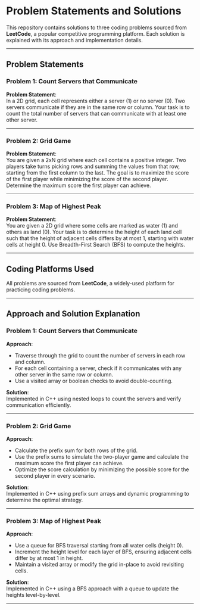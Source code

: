 # Problem Statements and Solutions

This repository contains solutions to three coding problems sourced from **LeetCode**, a popular competitive programming platform. Each solution is explained with its approach and implementation details.

---

## Problem Statements

### Problem 1: Count Servers that Communicate
**Problem Statement**:  
In a 2D grid, each cell represents either a server (1) or no server (0). Two servers communicate if they are in the same row or column. Your task is to count the total number of servers that can communicate with at least one other server.

---

### Problem 2: Grid Game
**Problem Statement**:  
You are given a 2xN grid where each cell contains a positive integer. Two players take turns picking rows and summing the values from that row, starting from the first column to the last. The goal is to maximize the score of the first player while minimizing the score of the second player. Determine the maximum score the first player can achieve.

---

### Problem 3: Map of Highest Peak
**Problem Statement**:  
You are given a 2D grid where some cells are marked as water (1) and others as land (0). Your task is to determine the height of each land cell such that the height of adjacent cells differs by at most 1, starting with water cells at height 0. Use Breadth-First Search (BFS) to compute the heights.

---

## Coding Platforms Used
All problems are sourced from **LeetCode**, a widely-used platform for practicing coding problems.

---

## Approach and Solution Explanation

### Problem 1: Count Servers that Communicate
**Approach**:
- Traverse through the grid to count the number of servers in each row and column.
- For each cell containing a server, check if it communicates with any other server in the same row or column.
- Use a visited array or boolean checks to avoid double-counting.

**Solution**:  
Implemented in C++ using nested loops to count the servers and verify communication efficiently.

---

### Problem 2: Grid Game
**Approach**:
- Calculate the prefix sum for both rows of the grid.
- Use the prefix sums to simulate the two-player game and calculate the maximum score the first player can achieve.
- Optimize the score calculation by minimizing the possible score for the second player in every scenario.

**Solution**:  
Implemented in C++ using prefix sum arrays and dynamic programming to determine the optimal strategy.

---

### Problem 3: Map of Highest Peak
**Approach**:
- Use a queue for BFS traversal starting from all water cells (height 0).
- Increment the height level for each layer of BFS, ensuring adjacent cells differ by at most 1 in height.
- Maintain a visited array or modify the grid in-place to avoid revisiting cells.

**Solution**:  
Implemented in C++ using a BFS approach with a queue to update the heights level-by-level.

---